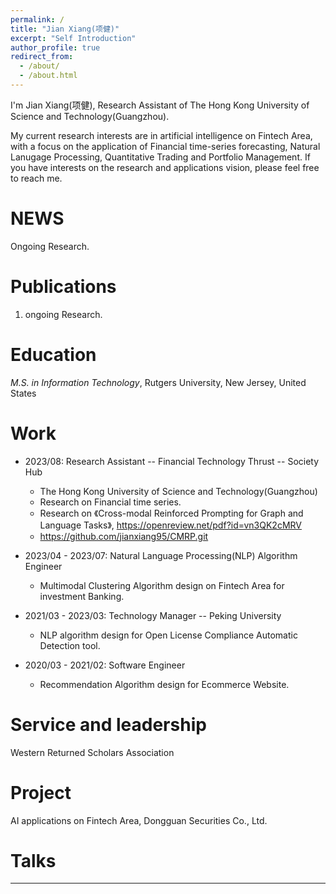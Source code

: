 ```yaml
---
permalink: /
title: "Jian Xiang(项健)"
excerpt: "Self Introduction"
author_profile: true
redirect_from: 
  - /about/
  - /about.html
---
```


I'm Jian Xiang(项健), Research Assistant of The Hong Kong University of Science and Technology(Guangzhou).

My current research interests are in artificial intelligence on Fintech Area, with a focus on the application of Financial time-series forecasting, Natural Lanugage Processing, Quantitative Trading and Portfolio Management.
If you have interests on the research and applications vision, please feel free to reach me.

NEWS
======
Ongoing Research.

Publications 
======
1. ongoing Research.


Education 
======
*M.S. in Information Technology*, Rutgers University, New Jersey, United States

Work
======
* 2023/08: Research Assistant -- Financial Technology Thrust -- Society Hub
  * The Hong Kong University of Science and Technology(Guangzhou)
  * Research on Financial time series.
  * Research on 《Cross-modal Reinforced Prompting for Graph and Language Tasks》, https://openreview.net/pdf?id=vn3QK2cMRV
  * https://github.com/jianxiang95/CMRP.git

* 2023/04 - 2023/07: Natural Language Processing(NLP) Algorithm Engineer 
  * Multimodal Clustering Algorithm design on Fintech Area for investment Banking.
  
* 2021/03 - 2023/03: Technology Manager -- Peking University
  * NLP algorithm design for Open License Compliance Automatic Detection tool.

* 2020/03 - 2021/02: Software Engineer 
  * Recommendation Algorithm design for Ecommerce Website.

Service and leadership
======
Western Returned Scholars Association

Project
======
AI applications on Fintech Area, Dongguan Securities Co., Ltd.


Talks
======


------

